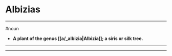 # Albizias
---
#noun
- **A plant of the genus [[a/_albizia|Albizia]]; a siris or silk tree.**
---
---
